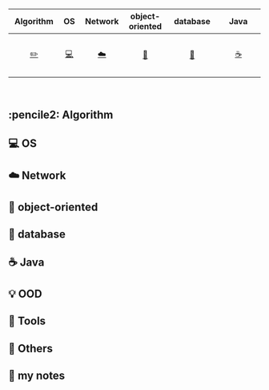 <br>

| &nbsp;Algorithm&nbsp; | OS | &nbsp;Network&nbsp;|object-oriented| &nbsp;&nbsp;database&nbsp;&nbsp;|&nbsp;&nbsp;&nbsp;Java&nbsp;&nbsp;&nbsp;|         OOD| &nbsp;&nbsp;&nbsp;Tools&nbsp;&nbsp;&nbsp; |Others| &nbsp;&nbsp;&nbsp;My notes&nbsp;&nbsp;&nbsp; |
| :---: | :----: | :---: | :----: | :----: | :----: | :----: | :----: | :----: | :----: |
| [:pencil2:](#pencil2-Algorithm) | [:computer:](#computer-OS) | [:cloud:](#cloud-Network) | [:art:](#art-object-oriented) | [:floppy_disk:](#floppy_disk-database) |[:coffee:](#coffee-java)| [:bulb:](#bulb-OOD) |[:wrench:](#wrench-Tools)| [:watermelon:](#watermelon-Others) |[:memo:](#memo-my notes)|

<br>

## :pencile2: Algorithm
## :computer: OS
## :cloud: Network
## :art: object-oriented
## :floppy_disk: database
## :coffee: Java
## :bulb: OOD
## :wrench: Tools
## :watermelon: Others
## :memo: my notes
